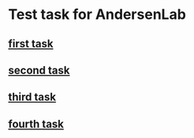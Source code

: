 # Test task for AndersenLab

## [first task](https://github.com/lizka001/Svirskaya_JS/blob/main/first_task.js)
## [second task](https://github.com/lizka001/Svirskaya_JS/blob/main/second_task.js)
## [third task](https://github.com/lizka001/Svirskaya_JS/blob/main/third_task.js)
## [fourth task](https://github.com/lizka001/Svirskaya_JS/blob/main/fourth_task.md)
